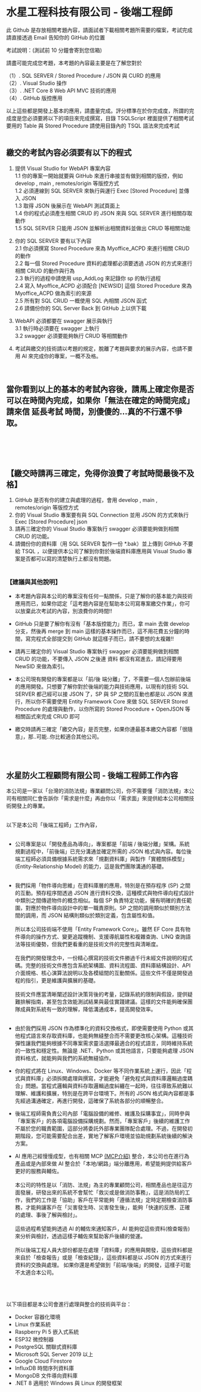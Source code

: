 # 水星工程科技有限公司 - 後端工程師

此 Github 是存放相關考題內容，請面試者下載相關考題所需要的檔案，考試完成請直接透過 Email 告知你的 GitHub 的位置

考試說明：(測試前 10 分鐘會寄到您信箱)

請盡可能完成您考題，本考題的內容最主要是在了解您對於

（1）. SQL SERVER / Stored Procedure / JSON 與 CURD 的應用<BR>
（2）. Visual Studio 操作<BR>
（3）. .NET Core 8 Web API MVC 技術的應用<BR>
（4）. GitHub 版控應用<BR>

以上這些都是開發上基本的應用，請盡量完成。評分標準在於你完成度，所謂的完成度是您必須要將以下的項目來完成撰寫，目錄 TSQLScript 裡面提供了相關考試要用的 Table 與 Stored Procedure 請使用目錄內的 TSQL 語法來完成考試<BR><BR>

## 繳交的考試內容必須要有以下的程式

1. 提供 Visual Studio for WebAPI 專案內容<BR>
   1.1 你的專案一開始就要與 GitHub 來進行串接並有做到相關的版控，例如 develop , main , remotes/origin 等版控方式<BR>
   1.2 必須連線到 SQL SERVER 來執行與運行 Exec [Stored Procedure] 並傳入 JSON <BR>
   1.3 取得 JSON 後展示在 WebAPI 測試頁面上 <BR>
   1.4 你的程式必須產生相關 CRUD 的 JSON 來與 SQL SERVER 進行相關存取動作<BR>
   1.5 SQL SERVER 只能用 JSON 並解析出相關資料並做出 CRUD 等相關功能<br>

2. 你的 SQL SERVER 要有以下內容<BR>
   2.1 你必須撰寫 Stored Procedure 來為 Myoffice_ACPD 來進行相關 CRUD 的動作<BR>
   2.2 每一個 Stored Procedure 資料的處理都必須要透過 JSON 的方式來進行相關 CRUD 的動作與行為<BR>
   2.3 執行的過程中請使用 usp_AddLog 來記錄你 sp 的執行過程<BR>
   2.4 寫入 Myoffice_ACPD 必須配合 [NEWSID] 這個 Stored Procedure 來為 Myoffice_ACPD 做為索引的來源<BR>
   2.5 所有對 SQL CRUD 一概使用 SQL 內相關 JSON 函式<BR>
   2.6 請備份你的 SQL Server Back 到 GitHub 上以供下載<BR>

3. WebAPI 必須都要在 swagger 展示與執行<BR>
   3.1 執行時必須要在 swagger 上執行<BR>
   3.2 swagger 必須要能夠執行 CRUD 等相關動作<br>

4. 考試與繳交的技術請以考題的規定，脫離了考題與要求的展示內容，也請不要用 AI 來完成你的專案，一概不及格。<br><br><br>

## 當你看到以上的基本的考試內容後，請馬上確定你是否可以在時間內完成，如果你「無法在確定的時間完成」請來信 延長考試 時間，別傻傻的...真的不行還不爭取。<BR><BR><BR><BR>

## 【繳交時請再三確定，免得你浪費了考試時間最後不及格】

1. GitHub 是否有你的建立與處理的過程，會用 develop , main , remotes/origin 等版控方式<BR>
2. 你的 Visual Studio 專案要有與 SQL Connection 並用 JSON 的方式來執行 Exec [Stored Procedure] json <BR>
3. 請再三確定你的 Visual Studio 專案執行 swagger 必須要能夠做到相關 CRUD 的功能。<BR>
4. 請備份你的資料庫（用 SQL SERVER 製作一份 *.bak）並上傳到 GitHub 不要給 TSQL ，以便提供本公司了解到你對於後端資料庫應用與 Visual Studio 專案是否都可以寫的清楚執行上都沒有問題。<BR><BR>

### 【建議與其他說明】

- 本考題內容與本公司的專案沒有任何一點關係，只是了解你的基本能力與技術應用而已，如果你認定「這考題內容是在幫助本公司寫專案繳交作業」，你可以放棄此次考試的內容，別浪費你的時間!!<BR>
- GitHub 只是要了解你有沒有「基本版控能力」而已，拿 main 去做 develop 分支，然後再 merge 到 main 這樣的基本操作而已，這不用花費五分鐘的時間，寫完程式全部提交到 GitHub 就這樣子而已，請不要想的太複雜!!<BR>

- 請再三確定你的 Visual Studio 專案執行 swagger 必須要能夠做到相關 CRUD 的功能，不要傳入 JSON 之後連 資料 都沒有寫進去，請記得要用 NewSID 來做為索引。<BR>

- 本公司現有開發的專案都是以「前/後 端分離」了，不需要一個人包辦前後端的應用開發。只想要了解你對於後端的能力與技術應用，以現有的技術 SQL SERVER 都己經可以接 JSON 了，SP 與 SP 之間的互動也都是以 JSON 來進行，所以你不需要使用 Entity Framework Core 來做 SQL SERVER Stored Procedure 的處理與動作，以你所寫的 Stored Procedure + OpenJSON 等相關函式來完成 CRUD 即可<BR>
- 繳交時請再三確定「繳交內容」是否完整，如果你連最基本繳交內容都「很隨意」，那..可能..你比較適合其他公司。

<BR><BR>

## 水星防火工程顧問有限公司 - 後端工程師工作內容

本公司是一家以「台灣的消防法規」專業顧問公司，你不需要懂「消防法規」本公司有相關同仁會告訴你「需求是什麼」再由你以「需求面」來提供給本公司相關技術開發上的專業。<br><br>

以下是本公司「後端工程師」工作內容，<BR><BR>

- 公司專案是以「開發產品為導向」，專案都是「前端 / 後端分離」架構。系統規劃過程中，「前後端」已充分溝通並確定所需的 JSON 格式與內容。每位後端工程師必須具備根據系統需求來「規劃資料庫」與製作「實體關係模型」(Entity-Relationship Model) 的能力，這是我們團隊溝通的基礎。<BR><BR>

- 我們採用「物件導向思維」在資料庫層的應用，特別是在預存程序 (SP) 之間的互動。預存程序間透過 JSON 進行資料交換，這種模式與物件導向程式設計中類別之間傳遞物件的概念相似。每個 SP 負責特定功能，擁有明確的責任範圍，對應於物件導向設計中的單一職責原則。SP 之間的調用類似於類別方法間的調用，而 JSON 結構則類似於類別定義，包含屬性和值。<BR><BR>
所以本公司技術端不使用「Entity Framework Core」。雖然 EF Core 具有物件導向的操作方式、變更追蹤機制、支援導航屬性和複雜查詢、LINQ 查詢語法等技術優勢，但我們更看重的是技術文件的完整性與清晰度。<BR><BR>
在我們的開發理念中，一份精心撰寫的技術文件勝過千行未經文件說明的程式碼。完整的技術文件應包含系統架構圖、資料流程圖、資料庫結構設計、API 介面規格、核心演算法說明以及各模組間的互動關係。這些文件不僅是開發過程的指引，更是維護與擴展的基礎。<BR><BR>
技術文件應當清晰闡述設計決策背後的考量，記錄系統的限制與假設，提供疑難排解指南，甚至包含效能測試結果與最佳實踐建議。這樣的文件能夠確保團隊成員對系統有一致的理解，降低溝通成本，提高開發效率。<BR><BR>

- 由於我們採用 JSON 作為標準化的資料交換格式，即使需要使用 Python 或其他程式語言來存取資料庫，也能夠無縫整合而不需要更改核心架構。這種技術彈性讓我們能夠根據不同專案需求靈活選擇最適合的程式語言，同時維持系統的一致性和穩定性。無論是 .NET、Python 或其他語言，只要能夠處理 JSON 資料格式，就能夠與我們的系統無縫協作。

- 你的程式將在 Linux、Windows、Docker 等不同作業系統上運行，因此「程式與資料庫」必須拆開處理與撰寫，才能避免「避免程式與資料庫邏輯過度耦合」問題。當程式邏輯與資料存取邏輯過度糾纏在一起時，往往導致系統難以理解、維護和擴展，特別是在跨平台環境下。所有的 JSON 格式與內容都是事先經過溝通確定，再進行開發，這確保了系統各部分的順暢整合。

- 後端工程師需負責公司內部「電腦設備的維修、維護及採購事宜」，同時參與「專案客戶」的各項電腦設備採購規劃。然而，「專案客戶」後續的維護工作不屬於您的職責範圍，這部分將委託外部專業團隊配合處理。不過，在開發初期階段，您可能需要配合出差，實地了解客戶環境並協助規劃系統後續的解決方案。

- AI 應用己經慢慢成型，也有相關 MCP  [(MCP介紹)](https://is.gd/OB7OHD) 整合，本公司也在進行為產品或是內部來做 AI 整合於「本地/網路」端分離應用，希望能夠提供給客戶更好的服務與輔佐。<BR><BR>
本公司的特性是以「消防、法規」為主的專業顧問公司，相關產品也是往這方面發展，研發出來的系統不會幫忙「救災或是做消防事務」，這是消防局的工作，我們的工作是「協助」客戶在平常能夠「遵循法規」定時定期檢查消防事務，才能夠讓客戶在「災害發生時、災害發生後」，能夠「快速的反應、正確的處理、事後了解與檢討」。
<BR><BR>
這些過程希望能夠透過 AI 的輔佐來通知客戶，AI 能夠從這些資料(檢查報告)來分析與檢討，透過這樣子輔佐來幫助客戶後續的營運。<BR><BR>
所以後端工程人員大部份都是在處理「資料庫」的應用與開發，這些資料都是來自於「檢查報告」或是「檢查紀錄」，這些資料都是以 JSON 的方式來進行資料的交換與處理。 如果你還是希望做到「前端/後端」的開發，這樣子可能不太適合本公司。<BR><BR>






<BR><BR>
以下項目都是本公司會進行處理與整合的技術與平台：

- Docker 容器化環境
- Linux 作業系統
- Raspberry Pi 5 嵌入式系統
- ESP32 微控制器
- PostgreSQL 關聯式資料庫
- Microsoft SQL Server 2019 以上
- Google Cloud Firestore
- InfluxDB 時間序列資料庫
- MongoDB 文件導向資料庫
- .NET 8 適用於 Windows 與 Linux 的開發框架
